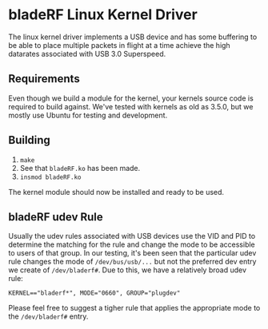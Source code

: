 # bladeRF Linux Kernel Driver #
The linux kernel driver implements a USB device and has some buffering to be able to place multiple packets in flight at a time achieve the high datarates associated with USB 3.0 Superspeed.

## Requirements ##
Even though we build a module for the kernel, your kernels source code is required to build against.  We've tested with kernels as old as 3.5.0, but we mostly use Ubuntu for testing and development.

## Building ##
1. `make`
1. See that `bladeRF.ko` has been made.
1. `insmod bladeRF.ko`

The kernel module should now be installed and ready to be used.

## bladeRF udev Rule ##
Usually the udev rules associated with USB devices use the VID and PID to determine the matching for the rule and change the mode to be accessible to users of that group.  In our testing, it's been seen that the particular udev rule changes the mode of `/dev/bus/usb/...` but not the preferred dev entry we create of `/dev/bladerf#`.  Due to this, we have a relatively broad udev rule:

```
KERNEL=="bladerf*", MODE="0660", GROUP="plugdev"
```

Please feel free to suggest a tigher rule that applies the appropriate mode to the `/dev/bladerf#` entry.

